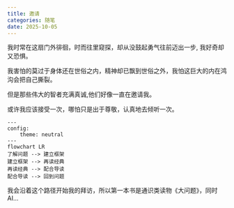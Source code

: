```yaml
---
title: 邀请
categories: 随笔
date: 2025-10-05
---
```


我时常在这扇门外徘徊，时而往里窥探，却从没鼓起勇气往前迈出一步, 我好奇却又恐惧。

我害怕的莫过于身体还在世俗之内，精神却已飘到世俗之外，我怕这巨大的内在鸿沟会把自己撕裂。

但是那些伟大的智者充满真诚,他们好像一直在邀请我。

或许我应该接受一次，哪怕只是出于尊敬，认真地去倾听一次。

```mermaid
---
config:
    theme: neutral
---
flowchart LR
了解问题 --> 建立框架
建立框架 --> 再读经典
再读经典 --> 配合导读
配合导读 --> 回到问题
```

我会沿着这个路径开始我的拜访，所以第一本书是通识类读物《大问题》，同时 AI...